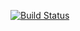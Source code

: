 [![Build Status](https://travis-ci.com/Mortalitas1991/cpp_practice.svg?branch=main)](https://travis-ci.com/Mortalitas1991/cpp_practice)
